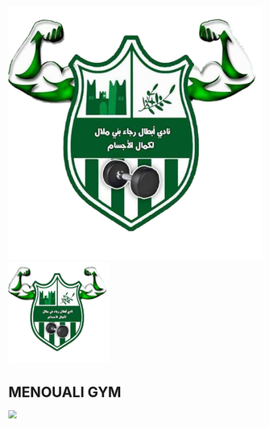 ![](src/images/icon.png)
<img src="src/images/icon.png" alt="drawing" width="200"/>
# MENOUALI GYM

![](https://img.shields.io/badge/Java-Fx-orange)